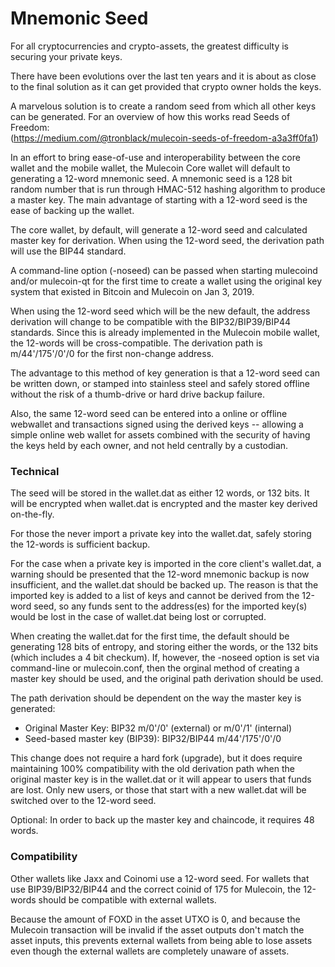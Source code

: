 # Mnemonic Seed

For all cryptocurrencies and crypto-assets, the greatest difficulty is securing your private keys.  

There have been evolutions over the last ten years and it is about as close to the final solution as it can get provided that crypto owner holds the keys.

A marvelous solution is to create a random seed from which all other keys can be generated.  For an overview of how this works read Seeds of Freedom:  
(https://medium.com/@tronblack/mulecoin-seeds-of-freedom-a3a3ff0fa1)

In an effort to bring ease-of-use and interoperability between the core wallet and the mobile wallet, the Mulecoin Core wallet will default to generating a 12-word mnemonic seed.  A mnemonic seed is a 128 bit random number that is run through HMAC-512 hashing algorithm to produce a master key.  The main advantage of starting with a 12-word seed is the ease of backing up the wallet.

The core wallet, by default, will generate a 12-word seed and calculated master key for  derivation.  When using the 12-word seed, the derivation path will use the BIP44 standard.

A command-line option (-noseed) can be passed when starting mulecoind and/or mulecoin-qt for the first time to create a wallet using the original key system that existed in Bitcoin and Mulecoin on Jan 3, 2019.

When using the 12-word seed which will be the new default, the address derivation will change to be compatible with the BIP32/BIP39/BIP44 standards.  Since this is already implemented in the Mulecoin mobile wallet, the 12-words will be cross-compatible.  The derivation path is m/44'/175'/0'/0 for the first non-change address.

The advantage to this method of key generation is that a 12-word seed can be written down, or stamped into stainless steel and safely stored offline without the risk of a thumb-drive or hard drive backup failure.

Also, the same 12-word seed can be entered into a online or offline webwallet and transactions signed using the derived keys -- allowing a simple online web wallet for assets combined with the security of having the keys held by each owner, and not held centrally by a custodian.

### Technical
The seed will be stored in the wallet.dat as either 12 words, or 132 bits.  It will be encrypted when wallet.dat is encrypted and the master key derived on-the-fly.

For those the never import a private key into the wallet.dat, safely storing the 12-words is sufficient backup.

For the case when a private key is imported in the core client's wallet.dat, a warning should be presented that the 12-word mnemonic backup is now insufficient, and the wallet.dat should be backed up.  The reason is that the imported key is added to a list of keys and cannot be derived from the 12-word seed, so any funds sent to the address(es) for the imported key(s) would be lost in the case of wallet.dat being lost or corrupted.

When creating the wallet.dat for the first time, the default should be generating 128 bits of entropy, and storing either the words, or the 132 bits (which includes a 4 bit checkum).  If, however, the -noseed option is set via command-line or mulecoin.conf, then the orginal method of creating a master key should be used, and the original path derivation should be used.

The path derivation should be dependent on the way the master key is generated: 
* Original Master Key:  BIP32 m/0'/0' (external) or m/0'/1' (internal)
* Seed-based master key (BIP39): BIP32/BIP44  m/44'/175'/0'/0

This change does not require a hard fork (upgrade), but it does require maintaining 100% compatibility with the old derivation path when the original master key is in the wallet.dat or it will appear to users that funds are lost.  Only new users, or those that start with a new wallet.dat will be switched over to the 12-word seed.

Optional: In order to back up the master key and chaincode, it requires 48 words.

### Compatibility
Other wallets like Jaxx and Coinomi use a 12-word seed.  For wallets that use BIP39/BIP32/BIP44 and the correct coinid of 175 for Mulecoin, the 12-words should be compatible with external wallets.

Because the amount of FOXD in the asset UTXO is 0, and because the Mulecoin transaction will be invalid if the asset outputs don't match the asset inputs, this prevents external wallets from being able to lose assets even though the external wallets are completely unaware of assets.
